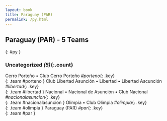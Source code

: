 ```yaml
---
layout: book
title: Paraguay (PAR)
permalink: /py.html
---
```


## Paraguay (PAR) - 5 Teams
{: #py }









### Uncategorized _(5)_{:.count}

Cerro Porteño • Club Cerro Porteño   _#porteno_{: .key} <br>
{: .team #porteno }
Club Libertad Asunción • Libertad • Libertad Ascunción   _#libertad_{: .key} <br>
{: .team #libertad }
Nacional • Nacional de Asunción • Club Nacional   _#nacionalasuncion_{: .key} <br>
{: .team #nacionalasuncion }
Olimpia • Club Olimpia   _#olimpia_{: .key} <br>
{: .team #olimpia }
Paraguay  (PAR)  _#par_{: .key} <br>
{: .team #par }


 
